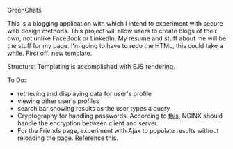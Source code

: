 GreenChats

This is a blogging application with which I intend to experiment
with secure web design methods. This project will allow users to create blogs of their own, not unlike
FaceBook or LinkedIn. My resume and stuff about me will be the stuff for my page. I'm
going to have to redo the HTML, this could take a while. First off: new template.

Structure:
Templating is accomplished with EJS rendering.

To Do:
<ul>
<li>retrieving and displaying data for user's profile</li>
<li>viewing other user's profiles</li>
<li>search bar showing results as the user types a query</li>
<li>Cryptography for handling passwords. According to <a href="https://expressjs.com/en/advanced/best-practice-security.html">this</a>,
NGINX should handle the encryption between client and server.</li>
<li>For the Friends page, experiment with Ajax to populate results without reloading the page. Reference
<a href="https://codeforgeek.com/2014/09/ajax-search-box-using-node-mysql/">this</a>.
</ul>
